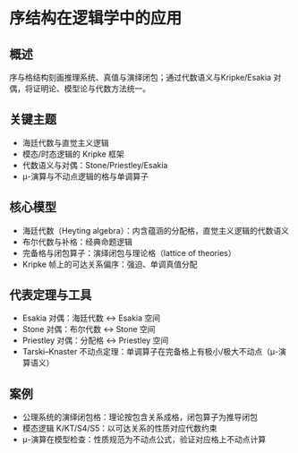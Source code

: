 # 序结构在逻辑学中的应用

## 概述

序与格结构刻画推理系统、真值与演绎闭包；通过代数语义与Kripke/Esakia 对偶，将证明论、模型论与代数方法统一。

## 关键主题

- 海廷代数与直觉主义逻辑
- 模态/时态逻辑的 Kripke 框架
- 代数语义与对偶：Stone/Priestley/Esakia
- μ-演算与不动点逻辑的格与单调算子

## 核心模型

- 海廷代数（Heyting algebra）：内含蕴涵的分配格，直觉主义逻辑的代数语义
- 布尔代数与补格：经典命题逻辑
- 完备格与闭包算子：演绎闭包与理论格（lattice of theories）
- Kripke 帧上的可达关系偏序：强迫、单调真值分配

## 代表定理与工具

- Esakia 对偶：海廷代数 ↔ Esakia 空间
- Stone 对偶：布尔代数 ↔ Stone 空间
- Priestley 对偶：分配格 ↔ Priestley 空间
- Tarski–Knaster 不动点定理：单调算子在完备格上有极小/极大不动点（μ-演算语义）

## 案例

- 公理系统的演绎闭包格：理论按包含关系成格，闭包算子为推导闭包
- 模态逻辑 K/KT/S4/S5：以可达关系的性质对应代数约束
- μ-演算在模型检查：性质规范为不动点公式，验证对应格上不动点计算
